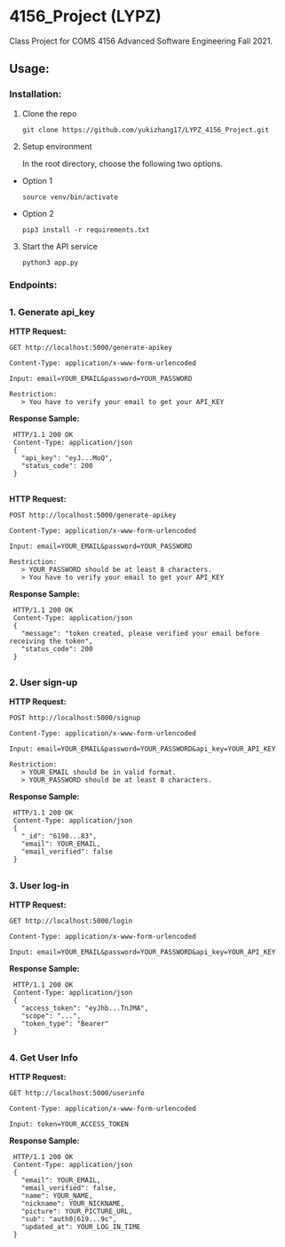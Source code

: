# 4156_Project (LYPZ)
Class Project for COMS 4156 Advanced Software Engineering  Fall 2021.

## Usage:
### Installation:
1. Clone the repo
   ```
   git clone https://github.com/yukizhang17/LYPZ_4156_Project.git
   ```
2. Setup environment 

    In the root directory, choose the following two options.

* Option 1
  ```
  source venv/bin/activate
  ```
* Option 2
  ```
  pip3 install -r requirements.txt
  ``` 
3. Start the API service
    ```
    python3 app.py
    ```

### Endpoints:
## 

### 1. Generate api_key
   
   **HTTP Request:**
   
   ```
   GET http://localhost:5000/generate-apikey
     
   Content-Type: application/x-www-form-urlencoded

   Input: email=YOUR_EMAIL&password=YOUR_PASSWORD
    
   Restriction:
      > You have to verify your email to get your API_KEY
   ```
   
   **Response Sample:**
   ```
    HTTP/1.1 200 OK
    Content-Type: application/json
    {
      "api_key": "eyJ...MoQ",
      "status_code": 200
    }
   ```
   
   ## 
   
   **HTTP Request:**
   
   ```
   POST http://localhost:5000/generate-apikey
     
   Content-Type: application/x-www-form-urlencoded

   Input: email=YOUR_EMAIL&password=YOUR_PASSWORD
    
   Restriction:
      > YOUR_PASSWORD should be at least 8 characters. 
      > You have to verify your email to get your API_KEY
   ```
   
   **Response Sample:**
   ```
    HTTP/1.1 200 OK
    Content-Type: application/json
    {
      "message": "token created, please verified your email before receiving the token",
      "status_code": 200
    }
   ```
   
   ## 
   
### 2. User sign-up
   
   **HTTP Request:**
   
   ```
   POST http://localhost:5000/signup
     
   Content-Type: application/x-www-form-urlencoded

   Input: email=YOUR_EMAIL&password=YOUR_PASSWORD&api_key=YOUR_API_KEY
    
   Restriction:
      > YOUR_EMAIL should be in valid format.
      > YOUR_PASSWORD should be at least 8 characters. 
   ```
   
   **Response Sample:**
   ```
    HTTP/1.1 200 OK
    Content-Type: application/json
    {
      "_id": "6190...83",
      "email": YOUR_EMAIL,
      "email_verified": false
    }
   ```
     
  ## 
   
### 3. User log-in
   
   **HTTP Request:**
   
   ```
   GET http://localhost:5000/login
     
   Content-Type: application/x-www-form-urlencoded

   Input: email=YOUR_EMAIL&password=YOUR_PASSWORD&api_key=YOUR_API_KEY
   ```
   
   **Response Sample:**
   ```
    HTTP/1.1 200 OK
    Content-Type: application/json
    { 
      "access_token": "eyJhb...TnJMA", 
      "scope": "...", 
      "token_type": "Bearer" 
    }
   ```
   
   ## 
   
### 4. Get User Info
   
   **HTTP Request:**
   
   ```
   GET http://localhost:5000/userinfo
     
   Content-Type: application/x-www-form-urlencoded

   Input: token=YOUR_ACCESS_TOKEN
   ```
   
   **Response Sample:**
   ```
    HTTP/1.1 200 OK
    Content-Type: application/json
    {
      "email": YOUR_EMAIL,
      "email_verified": false,
      "name": YOUR_NAME,
      "nickname": YOUR_NICKNAME,
      "picture": YOUR_PICTURE_URL,
      "sub": "auth0|619...9c",
      "updated_at": YOUR_LOG_IN_TIME
    }
   ```
 
   
   
   


  
     
     
